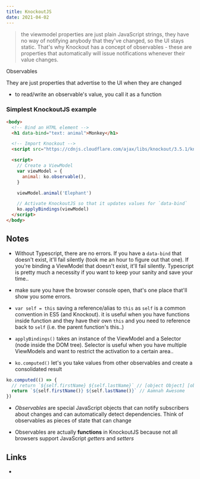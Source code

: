 ```yaml
---
title: KnockoutJS
date: 2021-04-02
---
```


> the viewmodel properties are just plain JavaScript strings, they have no way of notifying anybody that they've changed, so the UI stays static. That's why Knockout has a concept of observables - these are properties that automatically will issue notifications whenever their value changes.

Observables

They are just properties that advertise to the UI when they are changed

- to read/write an observable's value, you call it as a function

### Simplest KnockoutJS example

```html
<body>
  <!-- Bind an HTML element -->
  <h1 data-bind="text: animal">Monkey</h1>

  <!-- Import Knockout -->
  <script src="https://cdnjs.cloudflare.com/ajax/libs/knockout/3.5.1/knockout-latest.js"></script>

  <script>
    // Create a ViewModel
    var viewModel = {
      animal: ko.observable(),
    }

    viewModel.animal('Elephant')

    // Activate KnockoutJS so that it updates values for `data-bind`
    ko.applyBindings(viewModel)
  </script>
</body>
```

## Notes

- Without Typescript, there are no errors. If you have a `data-bind` that doesn't exist, it'll fail silently (took me an hour to figure out that one). If you're binding a ViewModel that doesn't exist, it'll fail silently. Typescript is pretty much a necessity if you want to keep your sanity and save your time..

- make sure you have the browser console open, that's one place that'll show you some errors.

- `var self = this` saving a reference/alias to `this` as `self` is a common convention in ES5 (and Knockout). it is useful when you have functions inside function and they have their own `this` and you need to reference back to `self` (i.e. the parent function's this..)

- `applyBindings()` takes an instance of the ViewModel and a Selector (node inside the DOM tree). Selector is useful when you have multiple ViewModels and want to restrict the activation to a certain area..

- `ko.computed()` let's you take values from other observables and create a consolidated result

```ts
ko.computed(() => {
  // return `${self.firstName} ${self.lastName}` // [object Object] [object Object]
  return `${self.firstName()} ${self.lastName()}` // Aamnah Awesome
})
```

- _Observables_ are special JavaScript objects that can notify subscribers about changes and can automatically detect dependencies. Think of observables as pieces of state that can change

- Observables are actually **functions** in KnockoutJS because not all browsers support JavaScript _getters_ and _setters_

## Links

- [](http://learn.knockoutjs.com/#/?tutorial=intro)
